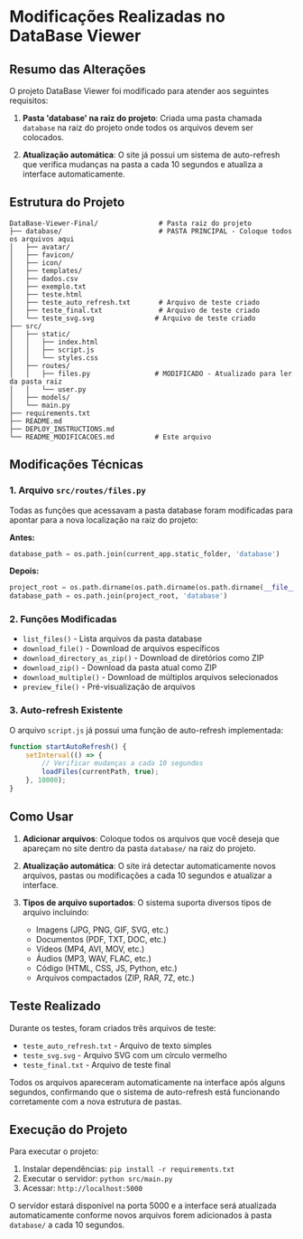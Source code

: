 # Modificações Realizadas no DataBase Viewer

## Resumo das Alterações

O projeto DataBase Viewer foi modificado para atender aos seguintes requisitos:

1. **Pasta 'database' na raiz do projeto**: Criada uma pasta chamada `database` na raiz do projeto onde todos os arquivos devem ser colocados.

2. **Atualização automática**: O site já possui um sistema de auto-refresh que verifica mudanças na pasta a cada 10 segundos e atualiza a interface automaticamente.

## Estrutura do Projeto

```
DataBase-Viewer-Final/               # Pasta raiz do projeto
├── database/                        # PASTA PRINCIPAL - Coloque todos os arquivos aqui
│   ├── avatar/
│   ├── favicon/
│   ├── icon/
│   ├── templates/
│   ├── dados.csv
│   ├── exemplo.txt
│   ├── teste.html
│   ├── teste_auto_refresh.txt       # Arquivo de teste criado
│   ├── teste_final.txt              # Arquivo de teste criado
│   └── teste_svg.svg               # Arquivo de teste criado
├── src/
│   ├── static/
│   │   ├── index.html
│   │   ├── script.js
│   │   └── styles.css
│   ├── routes/
│   │   ├── files.py                # MODIFICADO - Atualizado para ler da pasta raiz
│   │   └── user.py
│   ├── models/
│   └── main.py
├── requirements.txt
├── README.md
├── DEPLOY_INSTRUCTIONS.md
└── README_MODIFICACOES.md          # Este arquivo
```

## Modificações Técnicas

### 1. Arquivo `src/routes/files.py`

Todas as funções que acessavam a pasta database foram modificadas para apontar para a nova localização na raiz do projeto:

**Antes:**
```python
database_path = os.path.join(current_app.static_folder, 'database')
```

**Depois:**
```python
project_root = os.path.dirname(os.path.dirname(os.path.dirname(__file__)))
database_path = os.path.join(project_root, 'database')
```

### 2. Funções Modificadas

- `list_files()` - Lista arquivos da pasta database
- `download_file()` - Download de arquivos específicos
- `download_directory_as_zip()` - Download de diretórios como ZIP
- `download_zip()` - Download da pasta atual como ZIP
- `download_multiple()` - Download de múltiplos arquivos selecionados
- `preview_file()` - Pré-visualização de arquivos

### 3. Auto-refresh Existente

O arquivo `script.js` já possui uma função de auto-refresh implementada:

```javascript
function startAutoRefresh() {
    setInterval(() => {
        // Verificar mudanças a cada 10 segundos
        loadFiles(currentPath, true);
    }, 10000);
}
```

## Como Usar

1. **Adicionar arquivos**: Coloque todos os arquivos que você deseja que apareçam no site dentro da pasta `database/` na raiz do projeto.

2. **Atualização automática**: O site irá detectar automaticamente novos arquivos, pastas ou modificações a cada 10 segundos e atualizar a interface.

3. **Tipos de arquivo suportados**: O sistema suporta diversos tipos de arquivo incluindo:
   - Imagens (JPG, PNG, GIF, SVG, etc.)
   - Documentos (PDF, TXT, DOC, etc.)
   - Vídeos (MP4, AVI, MOV, etc.)
   - Áudios (MP3, WAV, FLAC, etc.)
   - Código (HTML, CSS, JS, Python, etc.)
   - Arquivos compactados (ZIP, RAR, 7Z, etc.)

## Teste Realizado

Durante os testes, foram criados três arquivos de teste:
- `teste_auto_refresh.txt` - Arquivo de texto simples
- `teste_svg.svg` - Arquivo SVG com um círculo vermelho
- `teste_final.txt` - Arquivo de teste final

Todos os arquivos apareceram automaticamente na interface após alguns segundos, confirmando que o sistema de auto-refresh está funcionando corretamente com a nova estrutura de pastas.

## Execução do Projeto

Para executar o projeto:

1. Instalar dependências: `pip install -r requirements.txt`
2. Executar o servidor: `python src/main.py`
3. Acessar: `http://localhost:5000`

O servidor estará disponível na porta 5000 e a interface será atualizada automaticamente conforme novos arquivos forem adicionados à pasta `database/` a cada 10 segundos.

